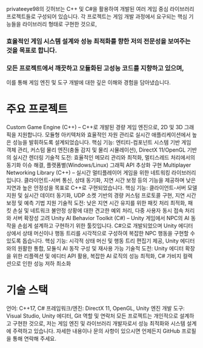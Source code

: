 
privateeye98의 깃허브는 C++ 및 C#을 활용하여 개발된 여러 게임 중심 라이브러리 프로젝트들로 구성되어 있습니다. 
각 프로젝트는 게임 개발 과정에서 요구되는 핵심 기능들을 라이브러리 형태로 구현한 것으로, 
### 효율적인 게임 시스템 설계와 성능 최적화를 향한 저의 전문성을 보여주는 것을 목표로 합니다. 
### 모든 프로젝트에서 깨끗하고 모듈화된 고성능 코드를 지향하고 있으며, 
이를 통해 게임 엔진 및 도구 개발에 대한 깊은 이해와 경험을 담아냈습니다.

# 주요 프로젝트
Custom Game Engine (C++) – C++로 개발된 경량 게임 엔진으로, 2D 및 3D 그래픽을 지원합니다. 모듈형 아키텍처와 효율적인 자원 관리로 실시간 애플리케이션에서 높은 성능을 발휘하도록 설계되었습니다.
핵심 기능: 엔티티-컴포넌트 시스템 기반 게임 객체 관리, 커스텀 물리 엔진(충돌 감지 및 물리 시뮬레이션), DirectX 11/OpenGL 기반의 실시간 렌더링
기술적 도전: 효율적인 메모리 관리와 최적화, 멀티스레드 처리에서의 동기화 이슈 해결, 플랫폼별(Windows/Linux) 그래픽 API 추상화 구현
Multiplayer Networking Library (C++) – 실시간 멀티플레이어 게임을 위한 네트워킹 라이브러리입니다. 클라이언트-서버 통신, 상태 동기화, 지연 시간 보정 등의 기능을 제공하며 낮은 지연과 높은 안정성을 목표로 C++로 구현되었습니다.
핵심 기능: 클라이언트-서버 모델 지원 및 실시간 데이터 동기화, UDP 소켓 기반의 경량 커스텀 프로토콜 구현, 지연 시간 보정 및 예측 기법 지원
기술적 도전: 낮은 지연 시간 유지를 위한 패킷 처리 최적화, 패킷 손실 및 네트워크 불안정 상황에 대한 견고한 예외 처리, 다중 사용자 동시 접속 처리와 서버 확장성 고려
Unity AI Behavior Toolkit (C#) – Unity 게임에서 NPC의 AI 동작을 손쉽게 설계하고 구현하기 위한 툴킷입니다. C#으로 개발되었으며 Unity 에디터 상에서 상태 머신이나 행동 트리를 시각적으로 구성하여 복잡한 NPC 행동을 구현할 수 있도록 돕습니다.
핵심 기능: 시각적 상태 머신 및 행동 트리 편집기 제공, Unity 에디터와의 원활한 통합, 모듈식 AI 동작 구성 및 재사용 가능
기술적 도전: Unity 에디터 확장을 위한 리플렉션 및 에디터 API 활용, 복잡한 AI 로직의 성능 최적화, C# 가비지 컬렉션으로 인한 성능 저하 최소화

# 기술 스택
언어: C++17, C#
프레임워크/엔진: DirectX 11, OpenGL, Unity 엔진
개발 도구: Visual Studio, Unity 에디터, Git
역할 및 연락처
모든 프로젝트는 개인적으로 설계하고 구현한 것으로, 저는 게임 엔진 및 라이브러리 개발자로서 성능 최적화와 시스템 설계에 주력하고 있습니다. 자세한 내용이나 문의 사항이 있으시면 언제든지 GitHub 프로필을 통해 연락해 주세요.
